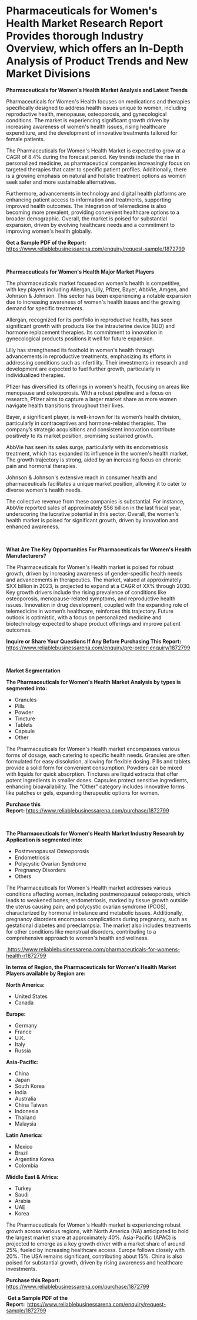 <p><h1>Pharmaceuticals for Women's Health Market Research Report Provides thorough Industry Overview, which offers an In-Depth Analysis of Product Trends and New Market Divisions</h1></p><p><strong>Pharmaceuticals for Women's Health Market Analysis and Latest Trends</strong></p>
<p><p>Pharmaceuticals for Women's Health focuses on medications and therapies specifically designed to address health issues unique to women, including reproductive health, menopause, osteoporosis, and gynecological conditions. The market is experiencing significant growth driven by increasing awareness of women's health issues, rising healthcare expenditure, and the development of innovative treatments tailored for female patients. </p><p>The Pharmaceuticals for Women's Health Market is expected to grow at a CAGR of 8.4% during the forecast period. Key trends include the rise in personalized medicine, as pharmaceutical companies increasingly focus on targeted therapies that cater to specific patient profiles. Additionally, there is a growing emphasis on natural and holistic treatment options as women seek safer and more sustainable alternatives. </p><p>Furthermore, advancements in technology and digital health platforms are enhancing patient access to information and treatments, supporting improved health outcomes. The integration of telemedicine is also becoming more prevalent, providing convenient healthcare options to a broader demographic. Overall, the market is poised for substantial expansion, driven by evolving healthcare needs and a commitment to improving women's health globally.</p></p>
<p><strong>Get a Sample PDF of the Report:&nbsp;</strong> <a href="https://www.reliablebusinessarena.com/enquiry/request-sample/1872799?utm_campaign=3579&utm_medium=2&utm_source=Github&utm_content=ia&utm_term=19042025&utm_id=pharmaceuticals-for-womens-health">https://www.reliablebusinessarena.com/enquiry/request-sample/1872799</a></p>
<p>&nbsp;</p>
<p><strong>Pharmaceuticals for Women's Health Major Market Players</strong></p>
<p><p>The pharmaceuticals market focused on women's health is competitive, with key players including Allergan, Lilly, Pfizer, Bayer, AbbVie, Amgen, and Johnson & Johnson. This sector has been experiencing a notable expansion due to increasing awareness of women's health issues and the growing demand for specific treatments.</p><p>Allergan, recognized for its portfolio in reproductive health, has seen significant growth with products like the intrauterine device (IUD) and hormone replacement therapies. Its commitment to innovation in gynecological products positions it well for future expansion.</p><p>Lilly has strengthened its foothold in women's health through advancements in reproductive treatments, emphasizing its efforts in addressing conditions such as infertility. Their investments in research and development are expected to fuel further growth, particularly in individualized therapies.</p><p>Pfizer has diversified its offerings in women's health, focusing on areas like menopause and osteoporosis. With a robust pipeline and a focus on research, Pfizer aims to capture a larger market share as more women navigate health transitions throughout their lives.</p><p>Bayer, a significant player, is well-known for its women’s health division, particularly in contraceptives and hormone-related therapies. The company’s strategic acquisitions and consistent innovation contribute positively to its market position, promising sustained growth.</p><p>AbbVie has seen its sales surge, particularly with its endometriosis treatment, which has expanded its influence in the women's health market. The growth trajectory is strong, aided by an increasing focus on chronic pain and hormonal therapies.</p><p>Johnson & Johnson's extensive reach in consumer health and pharmaceuticals facilitates a unique market position, allowing it to cater to diverse women's health needs. </p><p>The collective revenue from these companies is substantial. For instance, AbbVie reported sales of approximately $56 billion in the last fiscal year, underscoring the lucrative potential in this sector. Overall, the women's health market is poised for significant growth, driven by innovation and enhanced awareness.</p></p>
<p>&nbsp;</p>
<p><strong>What Are The Key Opportunities For Pharmaceuticals for Women's Health Manufacturers?</strong></p>
<p><p>The Pharmaceuticals for Women's Health market is poised for robust growth, driven by increasing awareness of gender-specific health needs and advancements in therapeutics. The market, valued at approximately $XX billion in 2023, is projected to expand at a CAGR of XX% through 2030. Key growth drivers include the rising prevalence of conditions like osteoporosis, menopause-related symptoms, and reproductive health issues. Innovation in drug development, coupled with the expanding role of telemedicine in women’s healthcare, reinforces this trajectory. Future outlook is optimistic, with a focus on personalized medicine and biotechnology expected to shape product offerings and improve patient outcomes.</p></p>
<p><strong>Inquire or Share Your Questions If Any Before Purchasing This Report:</strong> <a href="https://www.reliablebusinessarena.com/enquiry/pre-order-enquiry/1872799?utm_campaign=3579&utm_medium=2&utm_source=Github&utm_content=ia&utm_term=19042025&utm_id=pharmaceuticals-for-womens-health">https://www.reliablebusinessarena.com/enquiry/pre-order-enquiry/1872799</a></p>
<p>&nbsp;</p>
<p><strong>Market Segmentation</strong></p>
<p><strong>The Pharmaceuticals for Women's Health Market Analysis by types is segmented into:</strong></p>
<p><ul><li>Granules</li><li>Pills</li><li>Powder</li><li>Tincture</li><li>Tablets</li><li>Capsule</li><li>Other</li></ul></p>
<p><p>The Pharmaceuticals for Women's Health market encompasses various forms of dosage, each catering to specific health needs. Granules are often formulated for easy dissolution, allowing for flexible dosing. Pills and tablets provide a solid form for convenient consumption. Powders can be mixed with liquids for quick absorption. Tinctures are liquid extracts that offer potent ingredients in smaller doses. Capsules protect sensitive ingredients, enhancing bioavailability. The "Other" category includes innovative forms like patches or gels, expanding therapeutic options for women.</p></p>
<p><strong>Purchase this Report:&nbsp;</strong><a href="https://www.reliablebusinessarena.com/purchase/1872799?utm_campaign=3579&utm_medium=2&utm_source=Github&utm_content=ia&utm_term=19042025&utm_id=pharmaceuticals-for-womens-health">https://www.reliablebusinessarena.com/purchase/1872799</a></p>
<p>&nbsp;</p>
<p><strong>The Pharmaceuticals for Women's Health Market Industry Research by Application is segmented into:</strong></p>
<p><ul><li>Postmenopausal Osteoporosis</li><li>Endometriosis</li><li>Polycystic Ovarian Syndrome</li><li>Pregnancy Disorders</li><li>Others</li></ul></p>
<p><p>The Pharmaceuticals for Women's Health market addresses various conditions affecting women, including postmenopausal osteoporosis, which leads to weakened bones; endometriosis, marked by tissue growth outside the uterus causing pain; and polycystic ovarian syndrome (PCOS), characterized by hormonal imbalance and metabolic issues. Additionally, pregnancy disorders encompass complications during pregnancy, such as gestational diabetes and preeclampsia. The market also includes treatments for other conditions like menstrual disorders, contributing to a comprehensive approach to women's health and wellness.</p></p>
<p><a href="https://www.reliablebusinessarena.com/pharmaceuticals-for-womens-health-r1872799?utm_campaign=3579&utm_medium=2&utm_source=Github&utm_content=ia&utm_term=19042025&utm_id=pharmaceuticals-for-womens-health">&nbsp;https://www.reliablebusinessarena.com/pharmaceuticals-for-womens-health-r1872799</a></p>
<p><strong>In terms of Region, the Pharmaceuticals for Women's Health Market Players available by Region are:</strong></p>
<p>
    <p> <strong> North America: </strong>
        <ul>
            <li>United States</li>
            <li>Canada</li>
        </ul>
        </p> 
    <p> <strong> Europe: </strong>
        <ul>
            <li>Germany</li>
            <li>France</li>
            <li>U.K.</li>
            <li>Italy</li>
            <li>Russia</li>
        </ul>
        </p> 
    <p> <strong> Asia-Pacific: </strong>
        <ul>
            <li>China</li>
            <li>Japan</li>
            <li>South Korea</li>
            <li>India</li>
            <li>Australia</li>
            <li>China Taiwan</li>
            <li>Indonesia</li>
            <li>Thailand</li>
            <li>Malaysia</li>
        </ul>
        </p> 
    <p> <strong> Latin America: </strong>
        <ul>
            <li>Mexico</li>
            <li>Brazil</li>
            <li>Argentina Korea</li>
            <li>Colombia</li>
        </ul>
        </p> 
    <p> <strong> Middle East & Africa: </strong>
        <ul>
            <li>Turkey</li>
            <li>Saudi</li>
            <li>Arabia</li>
            <li>UAE</li>
            <li>Korea</li>
        </ul>
    </p>
    </p>
<p><p>The Pharmaceuticals for Women's Health market is experiencing robust growth across various regions, with North America (NA) anticipated to hold the largest market share at approximately 40%. Asia-Pacific (APAC) is projected to emerge as a key growth driver with a market share of around 25%, fueled by increasing healthcare access. Europe follows closely with 20%. The USA remains significant, contributing about 15%. China is also poised for substantial growth, driven by rising awareness and healthcare investments.</p></p>
<p><strong>Purchase this Report: </strong><a href="https://www.reliablebusinessarena.com/purchase/1872799?utm_campaign=3579&utm_medium=2&utm_source=Github&utm_content=ia&utm_term=19042025&utm_id=pharmaceuticals-for-womens-health">https://www.reliablebusinessarena.com/purchase/1872799</a></p>
<p>&nbsp;<strong>Get a Sample PDF of the Report:&nbsp;&nbsp;</strong><a href="https://www.reliablebusinessarena.com/enquiry/request-sample/1872799?utm_campaign=3579&utm_medium=2&utm_source=Github&utm_content=ia&utm_term=19042025&utm_id=pharmaceuticals-for-womens-health">https://www.reliablebusinessarena.com/enquiry/request-sample/1872799</a></p>
<p><strong></strong></p>
<p><p></p><p></p><p></p></p>